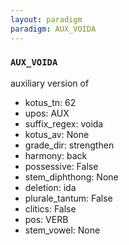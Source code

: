 ```yaml
---
layout: paradigm
paradigm: AUX_VOIDA
---
```

### ` AUX_VOIDA `

auxiliary version of 
* kotus_tn: 62
* upos: AUX
* suffix_regex: voida
* kotus_av: None
* grade_dir: strengthen
* harmony: back
* possessive: False
* stem_diphthong: None
* deletion: ida
* plurale_tantum: False
* clitics: False
* pos: VERB
* stem_vowel: None

